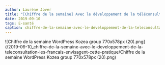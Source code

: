 ```yaml
---
author: Laurène Jover
title: "[Chiffre de la semaine] Avec le développement de la téléconsultation, les Français envisagent cette pratique !"
date: 2019-09-10
tags: E-santé
caption: chiffre-de-la-semaine-avec-le-developpement-de-la-teleconsultation-les-francais-envisagent-cette-pratique.webp
---
```


![Chiffre de la semaine WordPress Kozea group 770x578px (20).png](/2019-09-10_chiffre-de-la-semaine-avec-le-developpement-de-la-teleconsultation-les-francais-envisagent-cette-pratique/Chiffre de la semaine WordPress Kozea group 770x578px (20).png)
